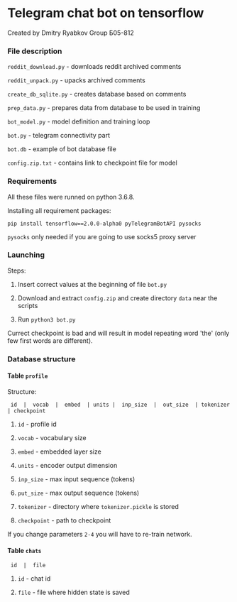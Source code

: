 # Telegram chat bot on tensorflow

Created by Dmitry Ryabkov Group Б05-812

### File description

`reddit_download.py` - downloads reddit archived comments

`reddit_unpack.py` - upacks archived comments

`create_db_sqlite.py` - creates database based on comments

`prep_data.py` - prepares data from database to be used in training

`bot_model.py` - model definition and training loop

`bot.py` - telegram connectivity part

`bot.db` - example of bot database file

`config.zip.txt` - contains link to checkpoint file for model

### Requirements

All these files were runned on python 3.6.8.

Installing all requirement packages:

`pip install tensorflow==2.0.0-alpha0 pyTelegramBotAPI pysocks`

`pysocks` only needed if you are going to use socks5 proxy server

### Launching

Steps:

1. Insert correct values at the beginning of file `bot.py`

2. Download and extract `config.zip` and create directory `data` near the scripts

3. Run `python3 bot.py`

Currect checkpoint is bad and will result in model repeating word 'the' (only few first words are different).

### Database structure

#### Table `profile`

Structure:

`  id  |  vocab  |  embed  | units |  inp_size  |  out_size  | tokenizer | checkpoint  `

1. `id` - profile id

2. `vocab` - vocabulary size

3. `embed` - embedded layer size

4. `units` - encoder output dimension

5. `inp_size` - max input sequence (tokens)

6. `put_size` - max output sequence (tokens)

7. `tokenizer` - directory where `tokenizer.pickle` is stored

8. `checkpoint` - path to checkpoint

If you change parameters `2-4` you will have to re-train network.

#### Table `chats`

`  id  |  file  `

1. `id` - chat id

2. `file` - file where hidden state is saved

